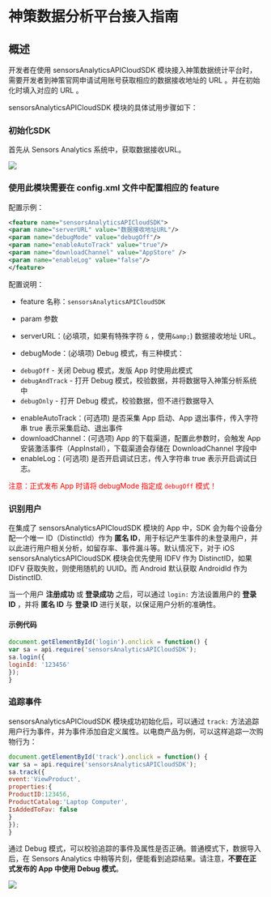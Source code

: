 # 神策数据分析平台接入指南


## 概述

开发者在使用 sensorsAnalyticsAPICloudSDK 模块接入神策数据统计平台时，需要开发者到神策官网申请试用账号获取相应的数据接收地址的 URL 。并在初始化时填入对应的 URL 。

sensorsAnalyticsAPICloudSDK 模块的具体试用步骤如下：

### 初始化SDK

首先从 Sensors Analytics 系统中，获取数据接收URL。

![](https://www.sensorsdata.cn/manual/img/multi_project_data_api.png)


### 使用此模块需要在 config.xml 文件中配置相应的 feature

配置示例：

```xml
<feature name="sensorsAnalyticsAPICloudSDK">
<param name="serverURL" value="数据接收地址URL"/>
<param name="debugMode" value="debugOff"/>
<param name="enableAutoTrack" value="true"/>
<param name="downloadChannel" value="AppStore" />
<param name="enableLog" value="false"/>
</feature>   
```
配置说明：

- feature 名称：`sensorsAnalyticsAPICloudSDK`

- param 参数
- serverURL：(必填项，如果有特殊字符 `&` ，使用`&amp;`) 数据接收地址 URL。
- debugMode：(必填项) Debug 模式，有三种模式：
* `debugOff` - 关闭 Debug 模式，发版 App 时使用此模式
* `debugAndTrack` - 打开 Debug 模式，校验数据，并将数据导入神策分析系统中
* `debugOnly` - 打开 Debug 模式，校验数据，但不进行数据导入
- enableAutoTrack：(可选项) 是否采集 App 启动、App 退出事件，传入字符串 true 表示采集启动、退出事件
- downloadChannel：(可选项) App 的下载渠道，配置此参数时，会触发 App 安装激活事件（AppInstall），下载渠道会存储在 DownloadChannel 字段中
- enableLog：(可选项) 是否开启调试日志，传入字符串 true 表示开启调试日志。

<font color=red>注意：正式发布 App 时请将 debugMode 指定成 `debugOff` 模式！</font>




### 识别用户

在集成了 sensorsAnalyticsAPICloudSDK 模块的 App 中，SDK 会为每个设备分配一个唯一 ID（DistinctId）作为 **匿名 ID**，用于标记产生事件的未登录用户，并以此进行用户相关分析，如留存率、事件漏斗等。默认情况下，对于 iOS sensorsAnalyticsAPICloudSDK 模块会优先使用 IDFV 作为 DistinctID，如果 IDFV 获取失败，则使用随机的 UUID。而 Android 默认获取 AndroidId 作为 DistinctID.

当一个用户 **注册成功** 或 **登录成功** 之后，可以通过 `login:` 方法设置用户的 **登录 ID** ，并将 **匿名 ID** 与 **登录 ID** 进行关联，以保证用户分析的准确性。

#### 示例代码

```js
document.getElementById('login').onclick = function() {
var sa = api.require('sensorsAnalyticsAPICloudSDK');
sa.login({
loginId: '123456'
});
}
```

### 追踪事件
sensorsAnalyticsAPICloudSDK 模块成功初始化后，可以通过 `track:` 方法追踪用户行为事件，并为事件添加自定义属性。以电商产品为例，可以这样追踪一次购物行为：

```js
document.getElementById('track').onclick = function() {
var sa = api.require('sensorsAnalyticsAPICloudSDK');
sa.track({
event:'ViewProduct',
properties:{
ProductID:123456,
ProductCatalog:'Laptop Computer',
IsAddedToFav: false
}
});
}
```

通过 Debug 模式，可以校验追踪的事件及属性是否正确。普通模式下，数据导入后，在 Sensors Analytics 中稍等片刻，便能看到追踪结果。请注意，**不要在正式发布的 App 中使用 Debug 模式**。

![](https://www.sensorsdata.cn/manual/img/ios_sdk_1.png)

